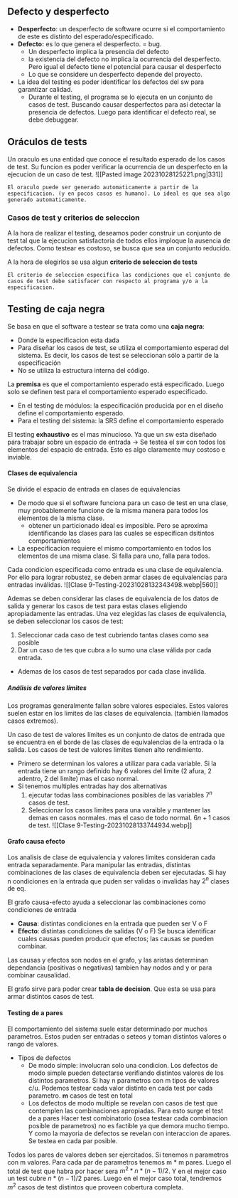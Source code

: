 ## Defecto y desperfecto
- **Desperfecto**: un desperfecto de software ocurre si el comportamiento de este es distinto del esperado/especificado.
- **Defecto:** es lo que genera el desperfecto. = bug.
	- Un desperfecto implica la presencia del defecto
	- la existencia del defecto no implica la ocurrencia del desperfecto. Pero igual el defecto tiene el potencial para causar el desperfecto
	- Lo que se considere un desperfecto depende del proyecto.
- La idea del testing es poder identificar los defectos del sw para garantizar calidad.
	- Durante el testing, el programa se lo ejecuta en un conjunto de casos de test. Buscando causar desperfectos para así detectar la presencia de defectos. Luego para identificar el defecto real, se debe debuggear.


## Oráculos de tests
Un oraculo es una entidad que conoce el resultado esperado de los casos de test. Su funcion es poder verificar la ocurrencia de un desperfecto en la ejecucion de un caso de test.
![[Pasted image 20231028125221.png|331]]

	El oraculo puede ser generado automaticamente a partir de la especificacion. (y en pocos casos es humano). Lo ideal es que sea algo generado automaticamente.


### Casos de test y criterios de seleccion
A la hora de realizar el testing, deseamos poder construir un conjunto de test tal que la ejecucion satisfactoria de todos ellos imploque la ausencia de defectos. Como testear es costoso, se busca que sea un conjunto reducido.

A la hora de elegirlos se usa algun **criterio de seleccion de tests**

	El criterio de seleccion especifica las condiciones que el conjunto de casos de test debe satisfacer con respecto al programa y/o a la especificacion.


## Testing de caja negra
Se basa en que el software a testear se trata como una **caja negra**:
- Donde la especificacion esta dada
- Para diseñar los casos de test, se utiliza el comportamiento esperad del sistema. Es decir, los casos de test se seleccionan sólo a partir de la especificación
- No se utiliza la estructura interna del código.

La **premisa** es que el comportamiento esperado está especificado. Luego solo se definen test para el comportamiento esperado especificado.
- En el testing de módulos: la especificación producida por en el diseño define el comportamiento esperado.
- Para el testing del sistema: la SRS define el comportamiento esperado

El testing **exhaustivo** es el mas minucioso. Ya que un sw esta diseñado para trabajar sobre un espacio de entrada -> Se testea el sw con todos los elementos del espacio de entrada. Esto es algo claramente muy costoso e inviable.

#### Clases de equivalencia
Se divide el espacio de entrada en clases de equivalencias
- De modo que si el software funciona para un caso de test en una clase, muy probablemente funcione de la misma manera para todos los elementos de la misma clase.
	- obtener un particionado ideal es imposible. Pero se aproxima identificando las clases para las cuales se especifican dsitintos comportamientos
- La especificacion requiere el mismo comportamiento en todos los elementos de una misma clase. Si falla para uno, falla para todos. 

Cada condicion especificada como entrada es una clase de equivalencia. Por ello para lograr robustez, se deben armar clases de equivalencias para entradas inválidas.
![[Clase 9-Testing-20231028132343498.webp|560]]

Ademas se deben considerar las clases de equivalencia de los datos de salida y generar los casos de test para estas clases eligiendo apropiadamente las entradas. Una vez elegidas las clases de equivalencia, se deben seleccionar los casos de test:
1) Seleccionar cada caso de test cubriendo tantas clases como sea posible
2) Dar un caso de tes que cubra a lo sumo una clase válida por cada entrada.
- Ademas de los casos de test separados por cada clase inválida.

##### Análisis de valores limites
Los programas generalmente fallan sobre valores especiales. Estos valores suelen estar en los limites de las clases de equivalencia. (también llamados casos extremos).

Un caso de test de valores límites es un conjunto de datos de entrada que se encuentra en el  borde de las clases de equivalencias de la entrada o la salida.  Los casos de test de valores limites tienen alto rendimiento.

- Primero se determinan los valores a utilizar para cada variable. Si la entrada tiene un rango definido hay 6 valores del limite (2 afura, 2 adentro, 2 del limite) mas el caso normal.
- Si tenemos multiples entradas hay dos alternativas
	1) ejecutar todas lass combinaciones posibles de las variables $7^n$ casos de test.
	2) Seleccionar los casos limites para una varaible y mantener las demas en casos normales. mas el caso de todo normal. $6n +1$ casos de test.
![[Clase 9-Testing-20231028133744934.webp]]

#### Grafo causa efecto
Los analisis de clase de equivalencia y valores limites consideran cada entrada separadamente. Para manipular las entradas, distintas combinaciones de las clases de equivalencia deben ser ejecutadas. Si hay n condiciones en la entrada que puden ser validas o invalidas hay $2^n$ clases de eq.

El grafo causa-efecto ayuda a seleccionar las combinaciones como condiciones de entrada
- **Causa**: distintas condiciones en la entrada que pueden ser V o F
- **Efecto**: distintas condiciones de salidas (V o F)
Se busca identificar cuales causas pueden producir que efectos; las causas se pueden combinar.

Las causas y efectos son nodos en el grafo, y las aristas determinan dependancia (positivas o negativas) tambien hay nodos and y or para combinar causalidad. 

El grafo sirve para poder crear **tabla de decision**. Que esta se usa para armar distintos casos de test.

#### Testing de a pares
El comportamiento del sistema suele estar determinado por muchos parametros. Estos puden ser entradas o seteos y toman distintos valores o rango de valores. 

- Tipos de defectos
	- De modo simple: involucran solo una condicion. Los defectos de modo simple pueden detectarse verifiando distintos valores de los distintos parametros. Si hay n parametros con m tipos de valores c/u. Podemos testear cada valor distinto en cada test por cada parametro. **m** casos de test en total
	- Los defectos de modo multiple se revelan con casos de test que contemplen las combinaciones apropiadas. Para esto surge el test de a pares
Hacer test combinatorio (osea testear cada combinacion posible de parametros) no es factible ya que demora mucho tiempo. Y como la mayoria de defectos se revelan con interaccion de apares. Se testea en cada par posible.

Todos los pares de valores deben ser ejercitados. Si tenemos n parametros  con m valores. Para cada par de parametros tenemos m * m pares. Luego el total de test que habra por hacer sera  $m^2 *n *(n-1)/2$. Y en el mejor caso un test cubre $n*(n-1)/2$ pares. Luego en el mejor caso total, tendremos $m^2$ casos de test distintos que proveen cobertura completa.



